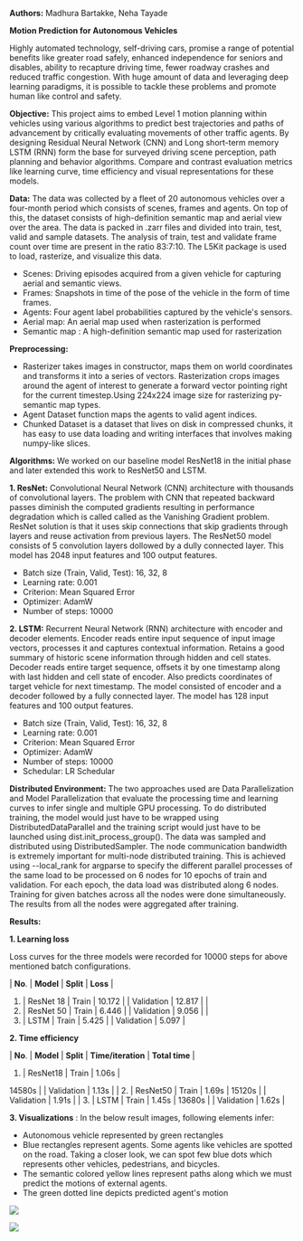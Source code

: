 **Authors:** Madhura Bartakke, Neha Tayade


**Motion Prediction for Autonomous Vehicles**

Highly automated technology, self-driving cars, promise a range of potential benefits like greater road safely, enhanced independence for seniors and disables, ability to recapture driving time, fewer roadway crashes and reduced traffic congestion. With huge amount of data and leveraging deep learning paradigms, it is possible to tackle these problems and promote human like control and safety.

**Objective:** This project aims to embed Level 1 motion planning within vehicles using various algorithms to predict best trajectories and paths of advancement by critically evaluating movements of other traffic agents. By designing Residual Neural Network (CNN) and Long short-term memory LSTM (RNN) form the base for surveyed driving scene perception, path planning and behavior algorithms. Compare and contrast evaluation metrics like learning curve, time efficiency and visual representations for these models.

**Data:** The data was collected by a fleet of 20 autonomous vehicles over a four-month period which consists of scenes, frames and agents. On top of this, the dataset consists of high-definition semantic map and aerial view over the area. The data is packed in .zarr files and divided into train, test, valid and sample datasets. The analysis of train, test and validate frame count over time are present in the ratio 83:7:10. The L5Kit package is used to load, rasterize, and visualize this data.

- Scenes: Driving episodes acquired from a given vehicle for capturing aerial and semantic views.
- Frames: Snapshots in time of the pose of the vehicle in the form of time frames.
- Agents: Four agent label probabilities captured by the vehicle&#39;s sensors.
- Aerial map: An aerial map used when rasterization is performed
- Semantic map : A high-definition semantic map used for rasterization

**Preprocessing: ­**

- Rasterizer takes images in constructor, maps them on world coordinates and transforms it into a series of vectors. Rasterization crops images around the agent of interest to generate a forward vector pointing right for the current timestep.Using 224x224 image size for rasterizing py-semantic map types.
- Agent Dataset function maps the agents to valid agent indices.
- Chunked Dataset is a dataset that lives on disk in compressed chunks, it has easy to use data loading and writing interfaces that involves making numpy-like slices.

**Algorithms:** We worked on our baseline model ResNet18 in the initial phase and later extended this work to ResNet50 and LSTM.

**1. ResNet:** Convolutional Neural Network (CNN) architecture with thousands of convolutional layers. The problem with CNN that repeated backward passes diminish the computed gradients resulting in performance degradation which is called called as the Vanishing Gradient problem. ResNet solution is that it uses skip connections that skip gradients through layers and reuse activation from previous layers. The ResNet50 model consists of 5 convolution layers dollowed by a dully connected layer. This model has 2048 input features and 100 output features.

- Batch size (Train, Valid, Test): 16, 32, 8
- Learning rate: 0.001
- Criterion: Mean Squared Error
- Optimizer: AdamW
- Number of steps: 10000

**2. LSTM:** Recurrent Neural Network (RNN) architecture with encoder and decoder elements. Encoder reads entire input sequence of input image vectors, processes it and captures contextual information. Retains a good summary of historic scene information through hidden and cell states. Decoder reads entire target sequence, offsets it by one timestamp along with last hidden and cell state of encoder. Also predicts coordinates of target vehicle for next timestamp. The model consisted of encoder and a decoder followed by a fully connected layer. The model has 128 input features and 100 output features.

- Batch size (Train, Valid, Test): 16, 32, 8
- Learning rate: 0.001
- Criterion: Mean Squared Error
- Optimizer: AdamW
- Number of steps: 10000
- Schedular: LR Schedular

**Distributed Environment:** The two approaches used are Data Parallelization and Model Parallelization that evaluate the processing time and learning curves to infer single and multiple GPU processing. To do distributed training, the model would just have to be wrapped using DistributedDataParallel and the training script would just have to be launched using dist.init\_process\_group(). The data was sampled and distributed using DistributedSampler. The node communication bandwidth is extremely important for multi-node distributed training. This is achieved using --local\_rank for argparse to specify the different parallel processes of the same load to be processed on 6 nodes for 10 epochs of train and validation. For each epoch, the data load was distributed along 6 nodes. Training for given batches across all the nodes were done simultaneously. The results from all the nodes were aggregated after training.

**Results:**

**1. Learning loss**

Loss curves for the three models were recorded for 10000 steps for above mentioned batch configurations.

| **No**. | **Model** | **Split** | **Loss** |

1. |
ResNet 18
 | Train | 10.172 |
| Validation | 12.817 |
|
2. |
ResNet 50
 | Train | 6.446 |
| Validation | 9.056 |
|
3. |
LSTM
 | Train | 5.425 |
| Validation | 5.097 |

**2. Time efficiency**

| **No**. | **Model** | **Split** | **Time/iteration** | **Total time** |

1. |
ResNet18 | Train | 1.06s |

14580s |
| Validation | 1.13s |
|
2. |
ResNet50
 | Train | 1.69s |
15120s |
| Validation | 1.91s |
|
3. |
LSTM
 | Train | 1.45s | 
13680s |
| Validation | 1.62s |

**3. Visualizations** : In the below result images, following elements infer:

- Autonomous vehicle represented by green rectangles
- Blue rectangles represent agents. Some agents like vehicles are spotted on the road. Taking a closer look, we can spot few blue dots which represents other vehicles, pedestrians, and bicycles.
- The semantic colored yellow lines represent paths along which we must predict the motions of external agents.
- The green dotted line depicts predicted agent&#39;s motion

![](RackMultipart20201214-4-j0ifhd_html_6bc47c3c1bddb2aa.png)

![](RackMultipart20201214-4-j0ifhd_html_7fc56c7804b5d6c9.png)
